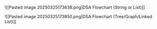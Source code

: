 ![[Pasted image 20250325173638.png|DSA Flowchart (String or List)]]

![[Pasted image 20250325173850.png|DSA Flowchart (Tree/Graph/Linked List)]]